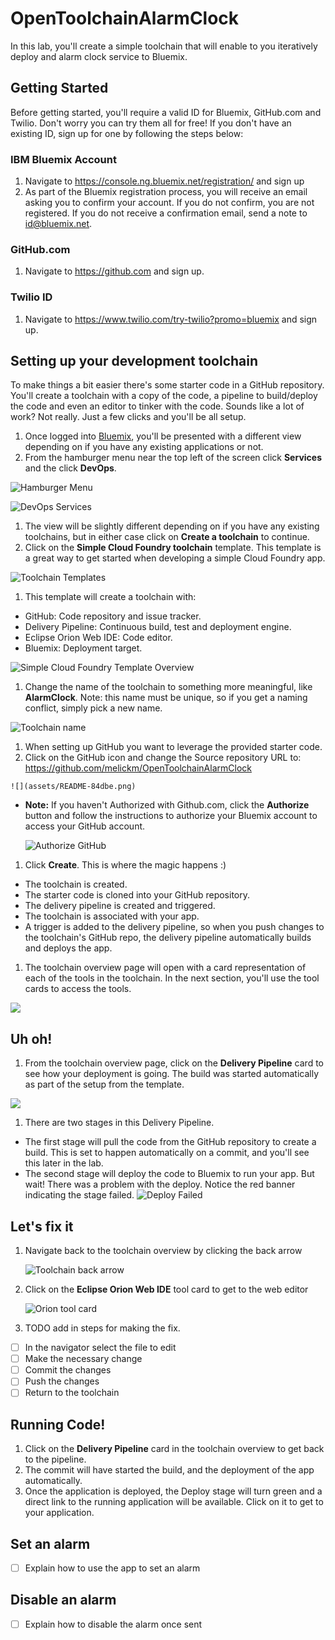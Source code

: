 # OpenToolchainAlarmClock
In this lab, you'll create a simple toolchain that will enable to you iteratively deploy and alarm clock service to Bluemix.    

## Getting Started
Before getting started, you'll require a valid ID for Bluemix, GitHub.com and Twilio. Don't worry you can try them all for free!  If you don't have an existing ID, sign up for one by following the steps below:

### IBM Bluemix Account
1. Navigate to https://console.ng.bluemix.net/registration/ and sign up
1. As part of the Bluemix registration process, you will receive an email asking you to confirm your account.  If you do not confirm, you are not registered.  If you do not receive a confirmation email, send a note to [id@bluemix.net](mailto:id@bluemix.net).

### GitHub.com
1. Navigate to https://github.com and sign up.

### Twilio ID
1. Navigate to https://www.twilio.com/try-twilio?promo=bluemix and sign up.

## Setting up your development toolchain
To make things a bit easier there's some starter code in a GitHub repository. You'll create a toolchain with a copy of the code, a pipeline to build/deploy the code and even an editor to tinker with the code. Sounds like a lot of work? Not really. Just a few clicks and you'll be all setup.

1. Once logged into [Bluemix](https://console.ng.bluemix.net), you'll be presented with a different view depending on if you have any existing applications or not.  
1. From the hamburger menu near the top left of the screen click **Services** and the click **DevOps**.

  ![Hamburger Menu](assets/README-cb995.png)

  ![DevOps Services](assets/README-f0736.png)
1. The view will be slightly different depending on if you have any existing toolchains, but in either case click on **Create a toolchain** to continue.
1. Click on the **Simple Cloud Foundry toolchain** template. This template is a great way to get started when developing a simple Cloud Foundry app.

  ![Toolchain Templates](assets/README-3ca22.png)
1. This template will create a toolchain with:
  - GitHub: Code repository and issue tracker.
  - Delivery Pipeline: Continuous build, test and deployment engine.
  - Eclipse Orion Web IDE: Code editor.
  - Bluemix: Deployment target.

  ![Simple Cloud Foundry Template Overview](assets/README-143d9.png)
1. Change the name of the toolchain to something more meaningful, like **AlarmClock**. Note: this name must be unique, so if you get a naming conflict, simply pick a new name.

  ![Toolchain name](assets/README-26115.png)
1. When setting up GitHub you want to leverage the provided starter code.  
  1. Click on the GitHub icon and change the Source repository URL to: https://github.com/melickm/OpenToolchainAlarmClock

    ![](assets/README-84dbe.png)
  - **Note:** If you haven't Authorized with Github.com, click the **Authorize** button and follow the instructions to authorize your Bluemix account to access your GitHub account.

    ![Authorize GitHub](assets/README-da7b2.png)
1. Click **Create**. This is where the magic happens :)
  - The toolchain is created.
  - The starter code is cloned into your GitHub repository.
  - The delivery pipeline is created and triggered.
  - The toolchain is associated with your app.  
  - A trigger is added to the delivery pipeline, so when you push changes to the toolchain's GitHub repo, the delivery pipeline automatically builds and deploys the app.
1. The toolchain overview page will open with a card representation of each of the tools in the toolchain. In the next section, you'll use the tool cards to access the tools.  

  ![](assets/README-dacd6.png)
## Uh oh!
1. From the toolchain overview page, click on the **Delivery Pipeline** card to see how your deployment is going.  The build was started automatically as part of the setup from the template.

  ![](assets/README-7f3f9.png)
1. There are two stages in this Delivery Pipeline.  
  - The first stage will pull the code from the GitHub repository to create a build. This is set to happen automatically on a commit, and you'll see this later in the lab.
  - The second stage will deploy the code to Bluemix to run your app.  But wait!  There was a problem with the deploy.  Notice the red banner indicating the stage failed.
    ![Deploy Failed](assets/README-84779.png)

## Let's fix it
1. Navigate back to the toolchain overview by clicking the back arrow

    ![Toolchain back arrow](assets/README-50e6f.png)
1. Click on the **Eclipse Orion Web IDE** tool card to get to the web editor

    ![Orion tool card](assets/README-1e1bf.png)
1. TODO add in steps for making the fix.
 - [ ] In the navigator select the file to edit
 - [ ] Make the necessary change
 - [ ] Commit the changes
 - [ ] Push the changes
 - [ ] Return to the toolchain

## Running Code!
1. Click on the **Delivery Pipeline** card in the toolchain overview to get back to the pipeline.
2. The commit will have started the build, and the deployment of the app automatically.
3. Once the application is deployed, the Deploy stage will turn green and a direct link to the running application will be available.  Click on it to get to your application.

## Set an alarm
- [ ] Explain how to use the app to set an alarm

## Disable an alarm
- [ ] Explain how to disable the alarm once sent
